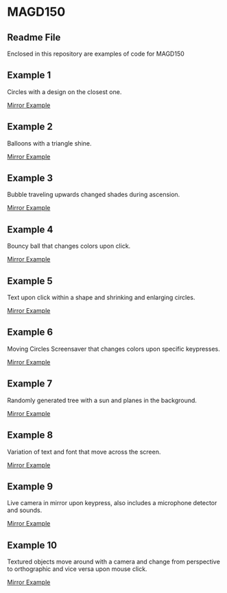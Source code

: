 # MAGD150
## Readme File

Enclosed in this repository are examples of code for MAGD150


## Example 1
Circles with a design on the closest one.

[Mirror Example](https://github.com/Gotlibab/MAGD-150-Assignments/blob/master/Assignment%20One.pde)

## Example 2
Balloons with a triangle shine.

[Mirror Example](https://github.com/Gotlibab/MAGD-150-Assignments/blob/master/Assignment%20Two.pde)

## Example 3
Bubble traveling upwards changed shades during ascension.

[Mirror Example](https://github.com/Gotlibab/MAGD-150-Assignments/blob/master/Assignment%20Three.pde)

## Example 4
Bouncy ball that changes colors upon click.

[Mirror Example](https://github.com/Gotlibab/MAGD-150-Assignments/blob/master/Assignment%20Four.pde)

## Example 5
Text upon click within a shape and shrinking and enlarging circles.

[Mirror Example](https://github.com/Gotlibab/MAGD-150-Assignments/blob/master/Assignment%20Five.pde)

## Example 6
Moving Circles Screensaver that changes colors upon specific keypresses.

[Mirror Example](https://github.com/Gotlibab/MAGD-150-Assignments/blob/master/Assignment%20Six.pde)

## Example 7
Randomly generated tree with a sun and planes in the background.

[Mirror Example](https://github.com/Gotlibab/MAGD-150-Assignments/blob/master/Assignment%20Seven.pde)

## Example 8
Variation of text and font that move across the screen.

[Mirror Example](https://github.com/Gotlibab/MAGD-150-Assignments/blob/master/Assignment%20Eight.pde)

## Example 9
Live camera in mirror upon keypress, also includes a microphone detector and sounds.

[Mirror Example](https://github.com/Gotlibab/MAGD-150-Assignments/blob/master/Assignment%20Nine.pde)

## Example 10
Textured objects move around with a camera and change from perspective to orthographic and vice versa upon mouse click.

[Mirror Example](https://github.com/Gotlibab/MAGD-150-Assignments/blob/master/Assignment%20Ten.pde)
